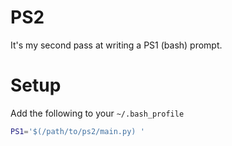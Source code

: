 PS2
===
It's my second pass at writing a PS1 (bash) prompt. 

Setup
=====
Add the following to your `~/.bash_profile` 

```bash
PS1='$(/path/to/ps2/main.py) '
```